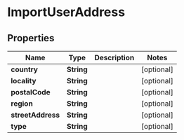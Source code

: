 

# ImportUserAddress


## Properties

| Name | Type | Description | Notes |
|------------ | ------------- | ------------- | -------------|
|**country** | **String** |  |  [optional] |
|**locality** | **String** |  |  [optional] |
|**postalCode** | **String** |  |  [optional] |
|**region** | **String** |  |  [optional] |
|**streetAddress** | **String** |  |  [optional] |
|**type** | **String** |  |  [optional] |



